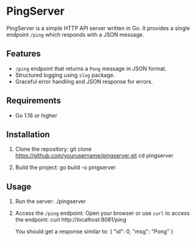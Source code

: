 # PingServer

PingServer is a simple HTTP API server written in Go. It provides a single endpoint `/ping` which responds with a JSON message.

## Features

- `/ping` endpoint that returns a `Pong` message in JSON format.
- Structured logging using `slog` package.
- Graceful error handling and JSON response for errors.

## Requirements

- Go 1.16 or higher

## Installation

1. Clone the repository:
   git clone https://github.com/yourusername/pingserver.git
   cd pingserver

2. Build the project:
   go build -o pingserver

## Usage

1. Run the server:
   ./pingserver

2. Access the `/ping` endpoint:
   Open your browser or use `curl` to access the endpoint:
   curl http://localhost:8081/ping

   You should get a response similar to:
   {
   "id": 0,
   "msg": "Pong"
   }
